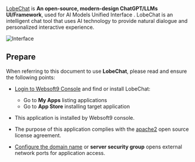 [LobeChat](https://lobechat.com/) is **An open-source, modern-design ChatGPT/LLMs UI/Framework**, used for AI Models Unified Interface . LobeChat is an intelligent chat tool that uses AI technology to provide natural dialogue and personalized interactive experience.


![Interface](https://libs.websoft9.com/Websoft9/DocsPicture/zh/lobechat/lobechat-gui-websoft9.png)


## Prepare

When referring to this document to use **LobeChat**, please read and ensure the following points:

- [Login to Websoft9 Console](./login-console) and find or install LobeChat:
  - Go to **My Apps** listing applications 
  - Go to **App Store** installing target application

- This application is installed by Websoft9 console.


- The purpose of this application complies with the [apache2](https://opensource.org/licenses/Apache-2.0) open source license agreement.


- [Configure the domain name](./domain-set) or **server security group** opens external network ports for application access.
